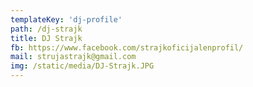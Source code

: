 ```yaml
---
templateKey: 'dj-profile'
path: /dj-strajk
title: DJ Strajk
fb: https://www.facebook.com/strajkoficijalenprofil/
mail: strujastrajk@gmail.com
img: /static/media/DJ-Strajk.JPG
---
```

